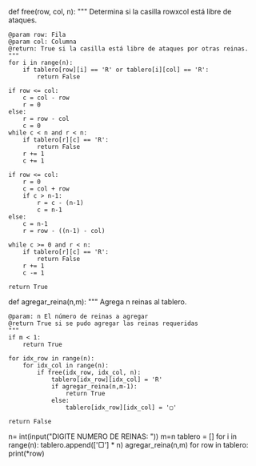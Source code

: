 def free(row, col, n):
    """ Determina si la casilla rowxcol está libre de ataques.

    @param row: Fila
    @param col: Columna
    @return: True si la casilla está libre de ataques por otras reinas.
    """
    for i in range(n):
        if tablero[row][i] == 'R' or tablero[i][col] == 'R':
            return False

    if row <= col:
        c = col - row
        r = 0
    else:
        r = row - col
        c = 0
    while c < n and r < n:
        if tablero[r][c] == 'R':
            return False
        r += 1
        c += 1

    if row <= col:
        r = 0
        c = col + row
        if c > n-1:
            r = c - (n-1)
            c = n-1
    else:
        c = n-1
        r = row - ((n-1) - col)

    while c >= 0 and r < n:
        if tablero[r][c] == 'R':
            return False
        r += 1
        c -= 1

    return True

def agregar_reina(n,m):
    """ Agrega n reinas al tablero.

    @param: n El número de reinas a agregar
    @return True si se pudo agregar las reinas requeridas
    """
    if m < 1:
        return True

    for idx_row in range(n):
        for idx_col in range(n):
            if free(idx_row, idx_col, n):
                tablero[idx_row][idx_col] = 'R'
                if agregar_reina(n,m-1):
                    return True
                else:
                    tablero[idx_row][idx_col] = '▢'

    return False

n= int(input("DIGITE NUMERO DE REINAS: "))
m=n
tablero = []
for i in range(n):
    tablero.append(['▢'] * n)
agregar_reina(n,m)
for row in tablero:
    print(*row)
